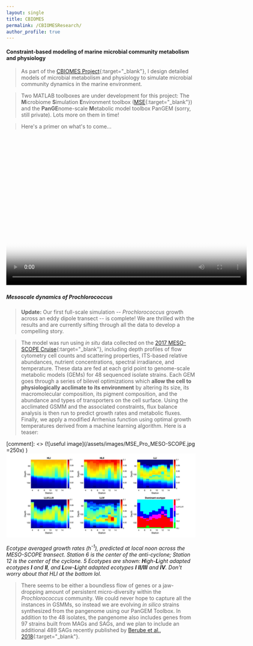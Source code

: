 ```yaml
---
layout: single
title: CBIOMES
permalink: /CBIOMESResearch/
author_profile: true
---
```


####  Constraint-based modeling of marine microbial community metabolism and physiology

> As part of the [CBIOMES Project](https://cbiomes.org){:target="_blank"}, I design detailed models of microbial metabolism and physiology to simulate microbial community dynamics in the marine environment. 

> Two MATLAB toolboxes are under development for this project: The **M**icrobiome **S**imulation **E**nvironment toolbox ([MSE](https://github.com/jrcasey/mse){:target="_blank"}) and the **PanGE**nome-scale **M**etabolic model toolbox PanGEM (sorry, still private). Lots more on them in time!    

> Here's a primer on what's to come...

<video src="/assets/images/Casey_narration.mp4" poster="/assets/images/poster.pdf" width="640" height="400" controls preload></video>



##### Mesoscale dynamics of *Prochlorococcus*

> **Update:** Our first full-scale simulation -- *Prochlorococcus* growth across an eddy dipole transect -- is complete! We are thrilled with the results and are currently sifting through all the data to develop a compelling story. 

> The model was run using *in situ* data collected on the [2017 MESO-SCOPE Cruise](http://scope.soest.hawaii.edu/data/mesoscope/){:target="_blank"},
including depth profiles of flow cytometry cell counts and scattering properties, ITS-based relative abundances, nutrient concentrations, spectral irradiance, and temperature. These data are fed at each grid point to genome-scale metabolic models (GEMs) for 48 sequenced isolate strains. Each GEM goes through a series of bilevel optimizations which **allow the cell to physiologically acclimate to its environment** by altering its size, its macromolecular composition, its pigment composition, and the abundance and types of transporters on the cell surface. Using the acclimated GSMM and the associated constraints, flux balance analysis is then run to predict growth rates and metabolic fluxes. Finally, we apply a modified Arrhenius function using optimal 
growth temperatures derived from a machine learning algorithm. Here is a teaser: 

[comment]: <> (![useful image](/assets/images/MSE_Pro_MESO-SCOPE.jpg =250x) )
<img src="/assets/images/MSE_Pro_MESO-SCOPE.jpg" alt="MSE_Pro_MESO-SCOPE" style="width:640px">
  
*Ecotype averaged growth rates (h<sup>-1</sup>), predicted at local noon across the MESO-SCOPE transect. Station 6 is the center of the anti-cyclone; Station 12 is the center of the cyclone. 5 Ecotypes are shown: **H**igh-**L**ight adapted ecotypes **I** and **II**, and **L**ow-**L**ight adapted ecotypes **I** **II/III** and **IV**. Don't worry about that HLI at the bottom lol.*   


> There seems to be either a boundless flow of genes or a jaw-dropping amount of persistent micro-diversity within the *Prochlorococcus* community. We could never hope to capture all the instances in GSMMs, so instead we are evolving *in silico*
strains synthesized from the pangenome using our PanGEM Toolbox. In addition to the 48 isolates, the pangenome also includes genes from 97 strains built from MAGs and SAGs, and we plan to include an additional 489 SAGs recently published by [Berube et al., 2018](https://www.nature.com/articles/sdata2018154){:target="_blank"}.     
